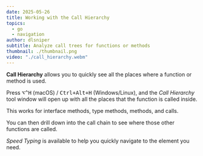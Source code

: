 ```yaml
---
date: 2025-05-26
title: Working with the Call Hierarchy
topics:
  - go
  - navigation
author: dlsniper
subtitle: Analyze call trees for functions or methods
thumbnail: ./thumbnail.png
video: "./call_hierarchy.webm"
---
```


**Call Hierarchy** allows you to quickly see all the places where a function or method is used.

Press <kbd>⌥^H</kbd> (macOS) / <kbd>Ctrl+Alt+H</kbd> (Windows/Linux), and the _Call Hierarchy_ tool window will open up with all the places that the function is called inside.

This works for interface methods, type methods, methods, and calls.

You can then drill down into the call chain to see where those other functions are called.

_Speed Typing_ is available to help you quickly navigate to the element you need.
